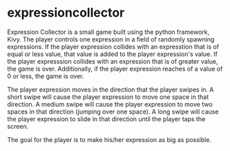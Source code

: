 expressioncollector
===================

Expression Collector is a small game built using the python framework, Kivy. The player controls one expression in a field of randomly spawning expressions. If the player expression collides with an expresstion that is of equal or less value, that value is added to the player expression's value. If the player expresssion collides with an expression that is of greater value, the game is over. Additionally, if the player expression reaches of a value of 0 or less, the game is over. 

The player expression moves in the direction that the player swipes in. A short swipe will cause the player expression to move one space in that direction. A medium swipe will cause the player expression to move two spaces in that direction (jumping over one space). A long swipe will cause the player expression to slide in that direction until the player taps the screen. 

The goal for the player is to make his/her expression as big as possible.
